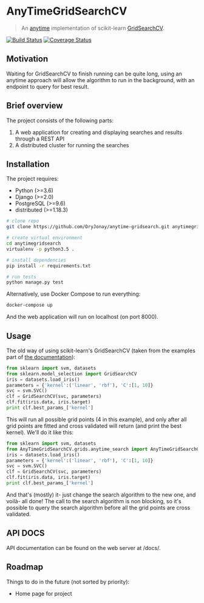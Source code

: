 # AnyTimeGridSearchCV

> An [anytime](https://en.wikipedia.org/wiki/Anytime_algorithm) implementation of scikit-learn [GridSearchCV](http://scikit-learn.org/stable/modules/generated/sklearn.model_selection.GridSearchCV.html).

[![Build Status](https://travis-ci.org/OryJonay/anytime-gridsearch.svg?branch=develop)](https://travis-ci.org/OryJonay/anytime-gridsearch) [![Coverage Status](https://coveralls.io/repos/github/OryJonay/anytime-gridsearch/badge.svg?branch=develop)](https://coveralls.io/github/OryJonay/anytime-gridsearch?branch=develop)

## Motivation

Waiting for GridSearchCV to finish running can be quite long, using an anytime approach will allow the algorithm to run in the background, with an endpoint to query for best result.

## Brief overview

The project consists of the following parts:

1. A web application for creating and displaying searches and results through a REST API
2. A distributed cluster for running the searches

## Installation

The project requires:

* Python (>=3.6)
* Django (>=2.0)
* PostgreSQL (>=9.6)
* distributed (>=1.18.3)

``` bash
# clone repo
git clone https://github.com/OryJonay/anytime-gridsearch.git anytimegridsearch

# create virtual environment
cd anytimegridsearch
virtualenv -p python3.5 .

# install dependencies
pip install -r requirements.txt

# run tests
python manage.py test
```

Alternatively, use Docker Compose to run everything:

``` bash
docker-compose up
```

And the web application will run on localhost (on port 8000).

## Usage
The old way of using scikit-learn's GridSearchCV (taken from the examples part of [the documentation](http://scikit-learn.org/stable/modules/generated/sklearn.model_selection.GridSearchCV.html)):
``` python
from sklearn import svm, datasets
from sklearn.model_selection import GridSearchCV
iris = datasets.load_iris()
parameters = {'kernel':('linear', 'rbf'), 'C':[1, 10]}
svc = svm.SVC()
clf = GridSearchCV(svc, parameters)
clf.fit(iris.data, iris.target)
print clf.best_params_['kernel']
```
This will run all possible grid points (4 in this example), and only after all grid points are fitted and cross validated will return (and print the best kernel).
We'll do it like this:
``` python
from sklearn import svm, datasets
from AnyTimeGridSearchCV.grids.anytime_search import AnyTimeGridSearchCV as GridSearchCV
iris = datasets.load_iris()
parameters = {'kernel':('linear', 'rbf'), 'C':[1, 10]}
svc = svm.SVC()
clf = GridSearchCV(svc, parameters)
clf.fit(iris.data, iris.target)
print clf.best_params_['kernel']
```
And that's (mostly) it- just change the search algorithm to the new one, and voilà- all done!
The call to the search algorithm is non blocking, so it's possible to query the search algorithm before all the grid points are cross validated.

## API DOCS

API documentation can be found on the web server at /docs/.

## Roadmap

Things to do in the future (not sorted by priority):

* Home page for project